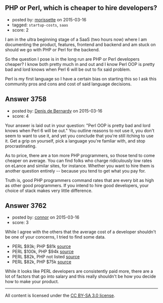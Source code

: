 ## PHP or Perl, which is cheaper to hire developers?

- posted by: [morissette](https://stackexchange.com/users/3402519/morissette) on 2015-03-16
- tagged: `startup-costs`, `saas`
- score: 2

I am in the ultra beginning stage of a SaaS (two hours now) where I am documenting the product, features, frontend and backend and am stuck on should we go with PHP or Perl for the backend.

So the question I pose is in the long run are PHP or Perl developers cheaper? I know both pretty much in and out and I know Perl OOP is pretty bad and lord knows when Perl 6 will be out to fix said problem.

Perl is my first language so I have a certain bias on starting this so I ask this community pros and cons and cost of said language decisions.


## Answer 3758

- posted by: [Denis de Bernardy](https://stackexchange.com/users/182468/denis-de-bernardy) on 2015-03-16
- score: 4

Your answer is laid out in your question: "Perl OOP is pretty bad and lord knows when Perl 6 will be out." You outline reasons to not use it, you don't seem to want to use it, and yet you conclude that you're still itching to use it. Get a grip on yourself, pick a language you're famliar with, and stop procrastinating.

As to price, there are a ton more PHP programmers, so those tend to come cheaper on average. You can find folks who charge ridiculously low rates on eLance and similar sites, for instance. Whether you want to hire them is another question entirely -- because you tend to get what you pay for.

Truth is, good PHP programmers command rates that are every bit as high as other good programmers. If you intend to hire good developers, your choice of stack makes very little difference.


## Answer 3762

- posted by: [connor](https://stackexchange.com/users/392995/connor) on 2015-03-16
- score: 3

<p>While I agree with the others that the average cost of a developer shouldn't be one of your concerns, I tried to find some data.</p>

<ul>
<li>PERL $93k; PHP $81k <a href="http://www.baselinemag.com/careers/slideshows/nine-programming-languages-that-pay-big-bucks" rel="nofollow">source</a></li>
<li>PERL $100k, PHP $94k <a href="http://bpodgursky.com/2013/08/21/average-income-per-programming-language/" rel="nofollow">source</a></li>
<li>PERL $82k, PHP not listed <a href="http://qz.com/298635/these-programming-languages-will-earn-you-the-most-money/" rel="nofollow">source</a></li>
<li>PERL $82k, PHP $75k <a href="https://gooroo.io/GoorooTHINK/Article/16191/Which-language-wins-in-terms-of-salarydemand-July-2014/14105#.U-4j97xdXj_" rel="nofollow">source</a></li>
</ul>

<p>While it looks like PERL developers are consistently paid more, there are a lot of factors that go into salary and this really shouldn't be how you decide how to make your product.</p>




---

All content is licensed under the [CC BY-SA 3.0 license](https://creativecommons.org/licenses/by-sa/3.0/).
